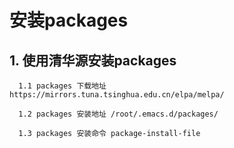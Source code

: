 # 安装packages
## 1. 使用清华源安装packages

      1.1 packages 下载地址 https://mirrors.tuna.tsinghua.edu.cn/elpa/melpa/
	  
	  1.2 packages 安装地址 /root/.emacs.d/packages/
	  
	  1.3 packages 安装命令 package-install-file 
	  
	  
